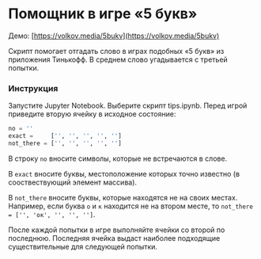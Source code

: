 # Помощник в игре «5 букв»

Демо: [https://volkov.media/5bukv](https://volkov.media/5bukv)

Скрипт помогает отгадать слово в играх подобных «5 букв» из приложения Тинькофф. В среднем слово угадывается с третьей попытки.

### Инструкция

Запустите Jupyter Notebook. Выберите скрипт tips.ipynb. Перед игрой приведите вторую ячейку в исходное состояние:

```python
no = ''
exact =     ['', '', '', '', '']
not_there = ['', '', '', '', '']
```

В строку `no` вносите символы, которые не встречаются в слове.

В `exact` вносите буквы, местоположение которых точно известно (в сооствествующий элемент массива).

В `not_there` вносите буквы, которые находятся не на своих местах. Например, если буква `о` и `к` находится не на втором месте, то `not_there = ['', 'ок', '', '', '']`. 

После каждой попытки в игре выполняйте ячейки со второй по последнюю. Последняя ячейка выдаст наиболее подходящие существительные для следующей попытки.
